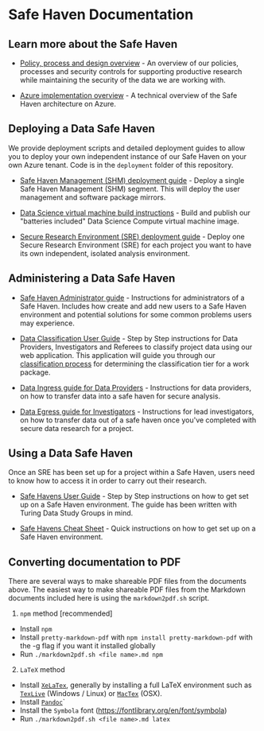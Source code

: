 # Safe Haven Documentation

## Learn more about the Safe Haven

  - [Policy, process and design overview](provider-overview.md) - An overview of our policies, processes and security controls for supporting productive research while maintaining the security of the data we are working with.

  - [Azure implementation overview](provider-azure-implementation-details.md) - A technical overview of the Safe Haven architecture on Azure.


## Deploying a Data Safe Haven

We provide deployment scripts and detailed deployment guides to allow you to deploy your own independent instance of our Safe Haven on your own Azure tenant. Code is in the `deployment` folder of this repository.

  - [Safe Haven Management (SHM) deployment guide](deploy_shm_instructions.md) - Deploy a single Safe Haven Management (SHM) segment. This will deploy the user management and software package mirrors.

  - [Data Science virtual machine build instructions](build_dsvm_image_instructions.md) - Build and publish our "batteries included" Data Science Compute virtual machine image.

  - [Secure Research Environment (SRE) deployment guide](deploy_sre_instructions.md) - Deploy one Secure Research Environment (SRE) for each project you want to have its own independent, isolated analysis environment.


## Administering a Data Safe Haven

  - [Safe Haven Administrator guide](safe_haven_administrator_guide.md) - Instructions for administrators of a Safe Haven. Includes how create and add new users to a Safe Haven environment and potential solutions for some common problems users may experience.

  - [Data Classification User Guide](safe_haven_data_classification_guide.md) - Step by Step instructions for Data Providers, Investigators and Referees to classify project data using our web application. This application will guide you through our [classification process](tiersflowchart.pdf) for determining the classification tier for a work package.

  - [Data Ingress guide for Data Providers](provider-data-ingress.md) - Instructions for data providers, on how to transfer data into a safe haven for secure analysis.

  - [Data Egress guide for Investigators](investigator-data-egress.md) - Instructions for lead investigators, on how to transfer data out of a safe haven once you've completed with secure data research for a project.


## Using a Data Safe Haven

Once an SRE has been set up for a project within a Safe Haven, users need to know how to access it in order to carry out their research.

  - [Safe Havens User Guide](safe_haven_user_guide.md) - Step by Step instructions on how to get set up on a Safe Haven environment. The guide has been written with Turing Data Study Groups in mind.

  - [Safe Havens Cheat Sheet](safe-haven-user-cheat-sheet.md) - Quick instructions on how to get set up on a Safe Haven environment.


## Converting documentation to PDF

There are several ways to make shareable PDF files from the documents above.
The easiest way to make shareable PDF files from the Markdown documents included here is using the `markdown2pdf.sh` script.

1. `npm` method [recommended]
- Install `npm`
- Install `pretty-markdown-pdf` with `npm install pretty-markdown-pdf` with the -g flag if you want it installed globally
- Run `./markdown2pdf.sh <file name>.md npm`

2. `LaTeX` method
- Install [`XeLaTex`](http://xetex.sourceforge.net/), generally by installing a full LaTeX environment such as [`TexLive`](http://www.tug.org/texlive/) (Windows / Linux) or [`MacTex`](http://www.tug.org/mactex/) (OSX).
- Install [`Pandoc`](https://pandoc.org/installing.html)`
- Install the `Symbola` font (https://fontlibrary.org/en/font/symbola)
- Run `./markdown2pdf.sh <file name>.md latex`
